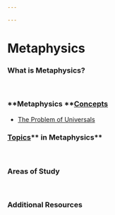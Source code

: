 ```yaml
---

---
```


# Metaphysics

### What is **Metaphysics?**

 

### **Metaphysics **<a href="https://brick.do/WBAqVOAWOeKe" class="page-link">Concepts</a>

-   <a href="https://brick.do/vlDx3lgDLQ7e" class="page-link">The Problem of Universals</a>

### <a href="https://brick.do/bEoP6nNyEaO7" class="page-link">Topics</a>** in Metaphysics**

 

### **Areas of Study**

 

### **Additional Resources**
